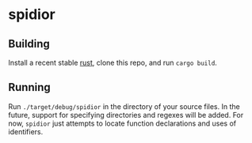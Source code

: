 spidior
=======

Building
--------

Install a recent stable [rust](https://rustup.rs/), clone this repo,
and run `cargo build`.

Running
-------

Run `./target/debug/spidior` in the directory of your source files.
In the future, support for specifying directories and regexes will be
added. For now, `spidior` just attempts to locate function declarations
and uses of identifiers.
